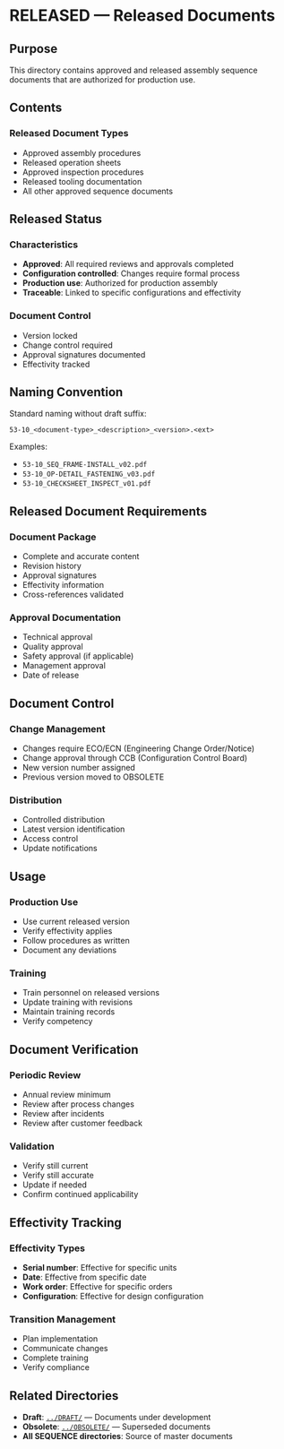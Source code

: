 # RELEASED — Released Documents

## Purpose

This directory contains approved and released assembly sequence documents that are authorized for production use.

## Contents

### Released Document Types
- Approved assembly procedures
- Released operation sheets
- Approved inspection procedures
- Released tooling documentation
- All other approved sequence documents

## Released Status

### Characteristics
- **Approved**: All required reviews and approvals completed
- **Configuration controlled**: Changes require formal process
- **Production use**: Authorized for production assembly
- **Traceable**: Linked to specific configurations and effectivity

### Document Control
- Version locked
- Change control required
- Approval signatures documented
- Effectivity tracked

## Naming Convention

Standard naming without draft suffix:
```
53-10_<document-type>_<description>_<version>.<ext>
```

Examples:
- `53-10_SEQ_FRAME-INSTALL_v02.pdf`
- `53-10_OP-DETAIL_FASTENING_v03.pdf`
- `53-10_CHECKSHEET_INSPECT_v01.pdf`

## Released Document Requirements

### Document Package
- Complete and accurate content
- Revision history
- Approval signatures
- Effectivity information
- Cross-references validated

### Approval Documentation
- Technical approval
- Quality approval
- Safety approval (if applicable)
- Management approval
- Date of release

## Document Control

### Change Management
- Changes require ECO/ECN (Engineering Change Order/Notice)
- Change approval through CCB (Configuration Control Board)
- New version number assigned
- Previous version moved to OBSOLETE

### Distribution
- Controlled distribution
- Latest version identification
- Access control
- Update notifications

## Usage

### Production Use
- Use current released version
- Verify effectivity applies
- Follow procedures as written
- Document any deviations

### Training
- Train personnel on released versions
- Update training with revisions
- Maintain training records
- Verify competency

## Document Verification

### Periodic Review
- Annual review minimum
- Review after process changes
- Review after incidents
- Review after customer feedback

### Validation
- Verify still current
- Verify still accurate
- Update if needed
- Confirm continued applicability

## Effectivity Tracking

### Effectivity Types
- **Serial number**: Effective for specific units
- **Date**: Effective from specific date
- **Work order**: Effective for specific orders
- **Configuration**: Effective for design configuration

### Transition Management
- Plan implementation
- Communicate changes
- Complete training
- Verify compliance

## Related Directories

- **Draft**: [`../DRAFT/`](../DRAFT/) — Documents under development
- **Obsolete**: [`../OBSOLETE/`](../OBSOLETE/) — Superseded documents
- **All SEQUENCE directories**: Source of master documents
